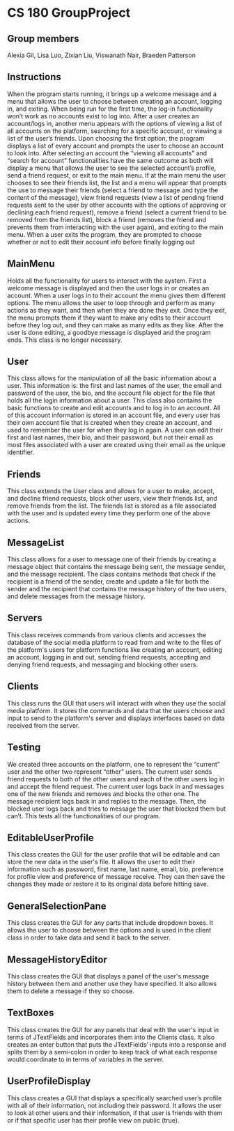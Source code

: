 # CS 180 GroupProject
## Group members

Alexia Gil, Lisa Luo, Zixian Liu, Viswanath Nair, Braeden Patterson

## Instructions

When the program starts running, it brings up a welcome message and a menu that allows the user to choose between creating an account, logging in, and exiting. When being run for the first time, the log-in functionality won’t work as no accounts exist to log into. After a user creates an account/logs in, another menu appears with the options of viewing a list of all accounts on the platform, searching for a specific account, or viewing a list of the user’s friends. Upon choosing the first option, the program displays a list of every account and prompts the user to choose an account to look into. After selecting an account the “viewing all accounts” and “search for account” functionalities have the same outcome as both will display a menu that allows the user to see the selected account’s profile, send a friend request, or exit to the main menu. If at the main menu the user chooses to see their friends list, the list and a menu will appear that prompts the use to message their friends (select a friend to message and type the content of the message), view friend requests (view a list of pending friend requests sent to the user by other accounts with the options of approving or declining each friend request), remove a friend (select a current friend to be removed from the friends list), block a friend (removes the friend and prevents them from interacting with the user again), and exiting to the main menu. When a user exits the program, they are prompted to choose whether or not to edit their account info before finally logging out

## MainMenu

Holds all the functionality for users to interact with the system. First a welcome message is displayed and then the user logs in or creates an account. When a user logs in to their account the menu gives them different options. The menu allows the user to loop through and perform as many actions as they want, and then when they are done they exit. Once they exit, the menu prompts them if they want to make any edits to their account before they log out, and they can make as many edits as they like. After the user is done editing, a goodbye message is displayed and the program ends. This class is no longer necessary.

## User

This class allows for the manipulation of all the basic information about a user. This information is: the first and last names of the user, the email and password of the user, the bio, and the account file object for the file that holds all the login information about a user. This class also contains the basic functions to create and edit accounts and to log in to an account. All of this account information is stored in an account file, and every user has their own account file that is created when they create an account, and used to remember the user for when they log in again. A user can edit their first and last names, their bio, and their password, but not their email as most files associated with a user are created using their email as the unique identifier.

## Friends

This class extends the User class and allows for a user to make, accept, and decline friend requests, block other users, view their friends list, and remove friends from the list. The friends list is stored as a file associated with the user and is updated every time they perform one of the above actions.

## MessageList

This class allows for a user to message one of their friends by creating a message object that contains the message being sent, the message sender, and the message recipient. The class contains methods that check if the recipient is a friend of the sender, create and update a file for both the sender and the recipient that contains the message history of the two users, and delete messages from the message history.

## Servers

This class receives commands from various clients and accesses the database of the social media platform to read from and write to the files of the platform's users for platform functions like creating an account, editing an account, logging in and out, sending friend requests, accepting and denying friend requests, and messaging and blocking other users.

## Clients

This class runs the GUI that users will interact with when they use the social media platform. It stores the commands and data that the users choose and input to send to the platform's server and displays interfaces based on data received from the server.

## Testing

We created three accounts on the platform, one to represent the “current” user and the other two represent “other” users. The current user sends friend requests to both of the other users and each of the other users log in and accept the friend request. The current user logs back in and messages one of the new friends and removes and blocks the other one. The message recipient logs back in and replies to the message. Then, the blocked user logs back and tries to message the user that blocked them but can’t. This tests all the functionalities of our program.

## EditableUserProfile

This class creates the GUI for the user profile that will be editable and can store the new data in the user's file. It allows the user to edit their information such as password, first name, last name, email, bio, preference for profile view and preference of message receive. They can then save the changes they made or restore it to its original data before hitting save.

## GeneralSelectionPane

This class creates the GUI for any parts that include dropdown boxes. It allows the user to choose between the options and is used in the client class in order to take data and send it back to the server.

## MessageHistoryEditor

This class creates the GUI that displays a panel of the user's message history between them and another use they have specified. It also allows them to delete a message if they so choose.

## TextBoxes

This class creates the GUI for any panels that deal with the user's input in terms of JTextFields and incorporates them into the Clients class. It also creates an enter button that puts the JTextFields’ inputs into a response and splits them by a semi-colon in order to keep track of what each response would coordinate to in terms of variables in the server.

## UserProfileDisplay

This class creates a GUI that displays a specifically searched user’s profile with all of their information, not including their password. It allows the user to look at other users and their information, if that user is friends with them or if that specific user has their profile view on public (true).

